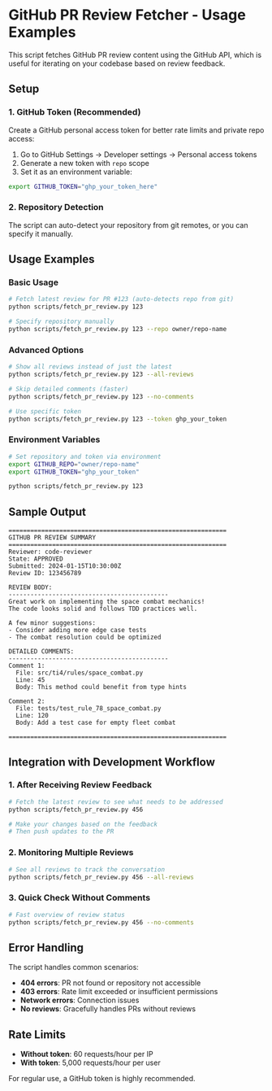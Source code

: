# GitHub PR Review Fetcher - Usage Examples

This script fetches GitHub PR review content using the GitHub API, which is useful for iterating on your codebase based on review feedback.

## Setup

### 1. GitHub Token (Recommended)
Create a GitHub personal access token for better rate limits and private repo access:

1. Go to GitHub Settings → Developer settings → Personal access tokens
2. Generate a new token with `repo` scope
3. Set it as an environment variable:

```bash
export GITHUB_TOKEN="ghp_your_token_here"
```

### 2. Repository Detection
The script can auto-detect your repository from git remotes, or you can specify it manually.

## Usage Examples

### Basic Usage
```bash
# Fetch latest review for PR #123 (auto-detects repo from git)
python scripts/fetch_pr_review.py 123

# Specify repository manually
python scripts/fetch_pr_review.py 123 --repo owner/repo-name
```

### Advanced Options
```bash
# Show all reviews instead of just the latest
python scripts/fetch_pr_review.py 123 --all-reviews

# Skip detailed comments (faster)
python scripts/fetch_pr_review.py 123 --no-comments

# Use specific token
python scripts/fetch_pr_review.py 123 --token ghp_your_token
```

### Environment Variables
```bash
# Set repository and token via environment
export GITHUB_REPO="owner/repo-name"
export GITHUB_TOKEN="ghp_your_token"

python scripts/fetch_pr_review.py 123
```

## Sample Output

```
============================================================
GITHUB PR REVIEW SUMMARY
============================================================
Reviewer: code-reviewer
State: APPROVED
Submitted: 2024-01-15T10:30:00Z
Review ID: 123456789

REVIEW BODY:
--------------------------------------------
Great work on implementing the space combat mechanics!
The code looks solid and follows TDD practices well.

A few minor suggestions:
- Consider adding more edge case tests
- The combat resolution could be optimized

DETAILED COMMENTS:
--------------------------------------------
Comment 1:
  File: src/ti4/rules/space_combat.py
  Line: 45
  Body: This method could benefit from type hints

Comment 2:
  File: tests/test_rule_78_space_combat.py
  Line: 120
  Body: Add a test case for empty fleet combat

============================================================
```

## Integration with Development Workflow

### 1. After Receiving Review Feedback
```bash
# Fetch the latest review to see what needs to be addressed
python scripts/fetch_pr_review.py 456

# Make your changes based on the feedback
# Then push updates to the PR
```

### 2. Monitoring Multiple Reviews
```bash
# See all reviews to track the conversation
python scripts/fetch_pr_review.py 456 --all-reviews
```

### 3. Quick Check Without Comments
```bash
# Fast overview of review status
python scripts/fetch_pr_review.py 456 --no-comments
```

## Error Handling

The script handles common scenarios:
- **404 errors**: PR not found or repository not accessible
- **403 errors**: Rate limit exceeded or insufficient permissions
- **Network errors**: Connection issues
- **No reviews**: Gracefully handles PRs without reviews

## Rate Limits

- **Without token**: 60 requests/hour per IP
- **With token**: 5,000 requests/hour per user

For regular use, a GitHub token is highly recommended.
